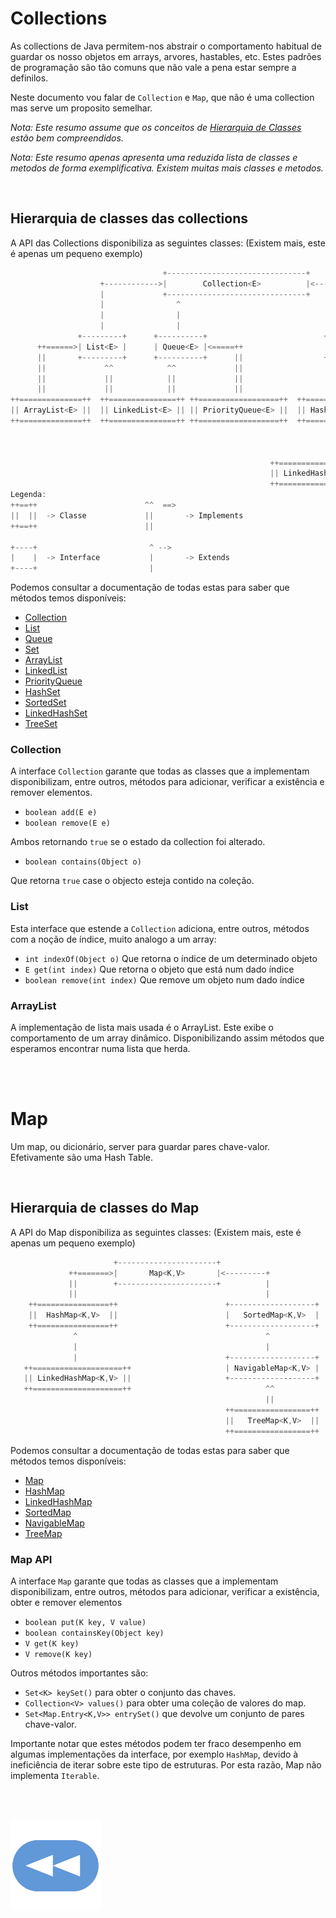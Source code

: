 # Collections
As collections de Java permitem-nos abstrair o comportamento habitual de guardar os nosso objetos em
 arrays, arvores, hastables, etc. Estes padrões de programação são tão comuns que não vale a pena estar
 sempre a definilos.

Neste documento vou falar de `Collection` e `Map`, que não é uma collection mas serve um proposito semelhar.
<!-- Arranjar esta frase -->

*Nota: Este resumo assume que os conceitos de [Hierarquia de Classes](./Hierarquia_de_classes.md) estão bem
 compreendidos.*

*Nota: Este resumo apenas apresenta uma reduzida lista de classes e metodos de forma
 exemplificativa. Existem muitas mais classes e metodos.*

<br>

## Hierarquia de classes das collections
A API das Collections disponibiliza as seguintes classes: (Existem mais, este é apenas um pequeno exemplo)
```Rust
                                  +-------------------------------+
                    +------------>|        Collection<E>          |<------+
                    |             +-------------------------------+       |
                    |                ^                                    |
                    |                |                                    |
                    |                |                                    |
               +---------+      +----------+                          +--------+
      ++======>| List<E> |      | Queue<E> |<=====++                  | Set<E> |<====++
      ||       +---------+      +----------+      ||                  +--------+     ||
      ||             ^^            ^^             ||                     ^^          ||
      ||             ||            ||             ||                     ||          ||
      ||             ||            ||             ||                     ||          ||
++==============++  ++===============++ ++==================++  ++============++   +--------------+
|| ArrayList<E> ||  || LinkedList<E> || || PriorityQueue<E> ||  || HashSet<E> ||   | SortedSet<E> |
++==============++  ++===============++ ++==================++  ++============++   +--------------+
                                                                       ^                  ^^
                                                                       |                  ||
                                                                       |                  ||
                                                          ++==================++   ++============++
                                                          || LinkedHashSet<E> ||   || TreeSet<E> ||
                                                          ++==================++   ++============++
Legenda:
++==++                        ^^  ==>
||  ||  -> Classe             ||       -> Implements
++==++                        ||

+----+                         ^ -->
|    |  -> Interface           |       -> Extends
+----+                         |
```

Podemos consultar a documentação de todas estas para saber que métodos temos disponíveis:

* [Collection][CollectionDocs]
* [List][ListDocs]
* [Queue][QueueDocs]
* [Set][SetDocs]
* [ArrayList][ArrayListDocs]
* [LinkedList][LinkedListDocs]
* [PriorityQueue][PriorityQueueDocs]
* [HashSet][HashSetDocs]
* [SortedSet][SortedSetDocs]
* [LinkedHashSet][LinkedHashSetDocs]
* [TreeSet][TreeSetDocs]

### Collection
A interface `Collection` garante que todas as classes que a implementam disponibilizam,
 entre outros, métodos para adicionar, verificar a existência e remover elementos.

* `boolean add(E e)`
* `boolean remove(E e)`

Ambos retornando `true` se o estado da collection foi alterado.

* `boolean contains(Object o)`

Que retorna `true` case o objecto esteja contido na coleção.

### List
Esta interface que estende a `Collection` adiciona, entre outros, métodos com a noção de índice,
 muito analogo a um array:

* `int indexOf(Object o)` Que retorna o índice de um determinado objeto
* `E get(int index)` Que retorna o objeto que está num dado índice
* `boolean remove(int index)` Que remove um objeto num dado índice

### ArrayList
A implementação de lista mais usada é o ArrayList. Este exibe o comportamento de um array dinâmico.
 Disponibilizando assim métodos que esperamos encontrar numa lista que herda.

<br><br>

# Map
Um map, ou dicionário, server para guardar pares chave-valor. Efetivamente são uma Hash Table.

<br>

## Hierarquia de classes do Map
A API do Map disponibiliza as seguintes classes: (Existem mais, este é apenas um pequeno exemplo)
```Rust
                       +----------------------+
             ++=======>|       Map<K,V>       |<---------+
             ||        +----------------------+          |
             ||                                          |
    ++================++                        +-------------------+
    ||  HashMap<K,V>  ||                        |   SortedMap<K,V>  |
    ++================++                        +-------------------+
              ^                                          ^
              |                                          |
              |                                 +-------------------+
   ++====================++                     | NavigableMap<K,V> |
   || LinkedHashMap<K,V> ||                     +-------------------+
   ++====================++                              ^^
                                                         ||
                                                ++=================++
                                                ||   TreeMap<K,V>  ||
                                                ++=================++
```
Podemos consultar a documentação de todas estas para saber que métodos temos disponíveis:
 * [Map][MapDocs]
 * [HashMap][HashMapDocs]
 * [LinkedHashMap][LinkedHashMapDocs]
 * [SortedMap][SortedMapDocs]
 * [NavigableMap][NavigableMapDocs]
 * [TreeMap][TreeMapDocs]

### Map API
A interface `Map` garante que todas as classes que a implementam disponibilizam,
 entre outros, métodos para adicionar, verificar a existência, obter e remover
 elementos

 * `boolean put(K key, V value)`
 * `boolean containsKey(Object key)`
 * `V get(K key)`
 * `V remove(K key)`

Outros métodos importantes são:

 * `Set<K> keySet()` para obter o conjunto das chaves.
 * `Collection<V> values()` para obter uma coleção de valores do map.
 * `Set<Map.Entry<K,V>> entrySet()` que devolve um conjunto de pares chave-valor.

Importante notar que estes métodos podem ter fraco desempenho em algumas
 implementações da interface, por exemplo `HashMap`, devido à ineficiência
 de iterar sobre este tipo de estruturas. Por esta razão, Map não implementa
 `Iterable`.



[CollectionDocs]:https://docs.oracle.com/javase/8/docs/api/java/util/Collection.html
[ListDocs]:https://docs.oracle.com/javase/8/docs/api/java/util/List.html
[QueueDocs]:https://docs.oracle.com/javase/8/docs/api/java/util/Queue.html
[SetDocs]:https://docs.oracle.com/javase/8/docs/api/java/util/Set.html
[ArrayListDocs]:https://docs.oracle.com/javase/8/docs/api/java/util/ArrayList.html
[LinkedListDocs]:https://docs.oracle.com/javase/8/docs/api/java/util/LinkedList.html
[PriorityQueueDocs]:https://docs.oracle.com/javase/8/docs/api/java/util/PriorityQueue.html
[HashSetDocs]:https://docs.oracle.com/javase/8/docs/api/java/util/HashSet.html
[SortedSetDocs]:https://docs.oracle.com/javase/9/docs/api/java/util/SortedSet.html
[LinkedHashSetDocs]:https://docs.oracle.com/javase/8/docs/api/java/util/LinkedHashSet.html
[TreeSetDocs]:https://docs.oracle.com/javase/8/docs/api/java/util/TreeSet.html
[MapDocs]:https://docs.oracle.com/javase/8/docs/api/java/util/Map.html
[HashMapDocs]:https://docs.oracle.com/javase/8/docs/api/java/util/HashMap.html
[LinkedHashMapDocs]:https://docs.oracle.com/javase/8/docs/api/java/util/LinkedHashMap.html
[SortedMapDocs]:https://docs.oracle.com/javase/8/docs/api/java/util/SortedMap.html
[NavigableMapDocs]:https://docs.oracle.com/javase/8/docs/api/java/util/NavigableMap.html
[TreeMapDocs]:https://docs.oracle.com/javase/8/docs/api/java/util/TreeMap.html

<br><br>

[![retroceder](https://raw.githubusercontent.com/David81820/Recursos-LCC/main/Rewind.png)](https://david81820.github.io/Recursos-LCC/2ano/2sem/POO/POO-Java)

